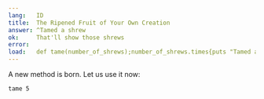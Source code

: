 ```yaml
---
lang:   ID
title:  The Ripened Fruit of Your Own Creation
answer: ^Tamed a shrew
ok:     That'll show those shrews
error:  
load:   def tame(number_of_shrews);number_of_shrews.times{puts "Tamed a shrew"};end;
---
```


A new method is born. Let us use it now: 

    tame 5
